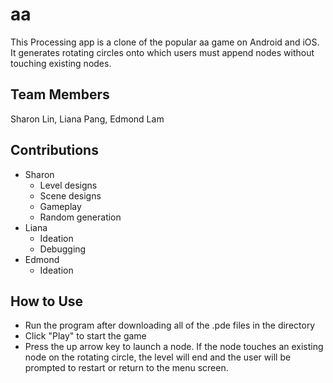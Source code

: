 # aa

This Processing app is a clone of the popular aa game on Android and iOS. It generates rotating circles onto which users must append nodes without touching existing nodes.

## Team Members

Sharon Lin, Liana Pang, Edmond Lam

## Contributions

+ Sharon
  + Level designs
  + Scene designs
  + Gameplay
  + Random generation
+ Liana 
  + Ideation
  + Debugging
+ Edmond
  + Ideation

## How to Use

+ Run the program after downloading all of the .pde files in the directory
+ Click "Play" to start the game
+ Press the up arrow key to launch a node. If the node touches an existing node on the rotating circle, the level will end and the user will be prompted to restart or return to the menu screen.

  

